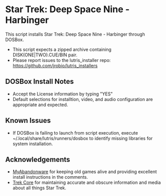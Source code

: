 # Star Trek: Deep Space Nine - Harbinger

This script installs Star Trek: Deep Space Nine - Harbinger through DOSBox.

- This script expects a zipped archive containing DISK(ONE|TWO).CUE/BIN pair.
- Please report issues to the lutris_installer repo: https://github.com/jrobio/lutris_installers

## DOSBox Install Notes

- Accept the License information by typing "YES"
- Default selections for installtion, video, and audio configuration are appropriate and expected.

## Known Issues

- If DOSBox is failing to launch from script execution, execute ~/.local/share/lutris/runners/dosbox to identify missing libraries for system installation.

## Acknowledgements

- [MyAbandonware](https://www.myabandonware.com/game/star-trek-deep-space-nine-harbinger-dka) for keeping old games alive and providing excellent install instructions in the comments.
- [Trek Core](https://gaming.trekcore.com/harbinger/) for maintaining accurate and obscure information and media about all things Star Trek.